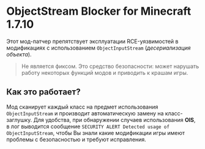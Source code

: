 # ObjectStream Blocker for Minecraft 1.7.10

Этот мод-патчер препятствует эксплуатации RCE-уязвимостей в модификациях с использованием `ObjectInputStream` (_десериализация объекта_).

> Не является фиксом. Это средство безопасности: может нарушать работу некоторых функций модов и приводить к крашам игры.

## Как это работает?
Мод сканирует каждый класс на предмет использования `ObjectInputStream` и производит автоматическую замену на класс-заглушку. Для удобства, при обнаружении случаев использования **OIS**, в лог выводится сообщение `SECURITY ALERT Detected usage of ObjectInputStream`, чтобы Вы знали какие модификации игры имеют проблемы с безопасностью и требуют исправления.